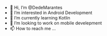 - 👋 Hi, I’m @DedeMarantes
- 👀 I’m interested in Android Development
- 🌱 I’m currently learning Kotlin
- 💞️ I’m looking to work on mobile develepment
- 📫 How to reach me ...

<!---
DedeMarantes/DedeMarantes is a ✨ special ✨ repository because its `README.md` (this file) appears on your GitHub profile.
You can click the Preview link to take a look at your changes.
--->
